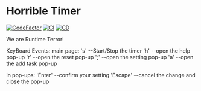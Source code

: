# Horrible Timer

[![CodeFactor](https://www.codefactor.io/repository/github/jackie1342/cse110-w21-group13/badge?s=60ed377b2b1538342690c2bba4151269aedbbc86)](https://www.codefactor.io/repository/github/jackie1342/cse110-w21-group13)
[![CI](https://github.com/Jackie1342/cse110-w21-group13/actions/workflows/integrate.yml/badge.svg)](https://github.com/Jackie1342/cse110-w21-group13/actions/workflows/integrate.yml)
[![CD](https://github.com/Jackie1342/cse110-w21-group13/actions/workflows/deploy.yml/badge.svg)](https://github.com/Jackie1342/cse110-w21-group13/actions/workflows/deploy.yml)

We are Runtime Terror!

KeyBoard Events:
main page:
's' --Start/Stop the timer
'h' --open the help pop-up
'r' --open the reset pop-up
';' --open the setting pop-up
'a' --open the add task pop-up

in pop-ups:
'Enter' --confirm your setting
'Escape' --cancel the change and close the pop-up



